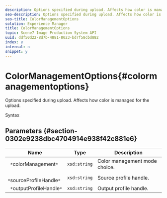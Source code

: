 ```yaml
---
description: Options specified during upload. Affects how color is managed for the upload.
seo-description: Options specified during upload. Affects how color is managed for the upload.
seo-title: ColorManagementOptions
solution: Experience Manager
title: ColorManagementOptions
topic: Scene7 Image Production System API
uuid: ddf50d22-8d7b-4881-8023-bd7f58cbd882
index: y
internal: n
snippet: y
---
```


# ColorManagementOptions{#colormanagementoptions}

Options specified during upload. Affects how color is managed for the upload.

 Syntax 

## Parameters {#section-0302e9238dbc4704914e938f42c881e6}

|  Name  | Type  | Description  |
|---|---|---|
|  ` *`colorManagement`*`  | `xsd:string`  | Color management mode choice.  |
|  ` *`sourceProfileHandle`*`  | `xsd:string`  | Source profile handle.  |
|  ` *`outputProfileHandle`*`  | `xsd:string`  | Output profile handle.  |

